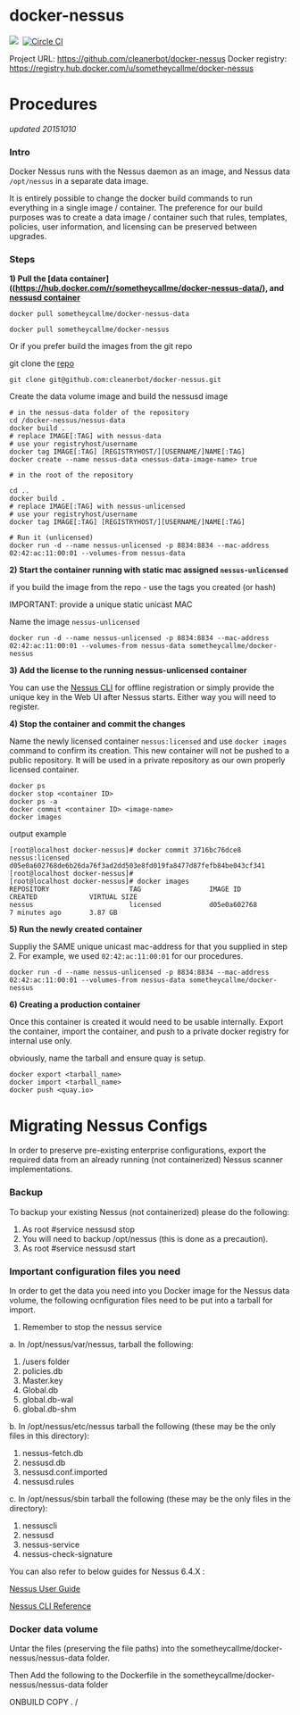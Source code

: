 # docker-nessus
[![](https://badge.imagelayers.io/sometheycallme/docker-nessus.svg)](https://imagelayers.io/?images=cleanerbot/docker-nessus:latest 'View image size and layers')&nbsp;
[![Circle CI](https://circleci.com/gh/cleanerbot/docker-nessus.png?circle-token=5d84cd337864c33f062f57aafd2854771777759d)](https://circleci.com/gh/sometheycallme/docker-nessus/tree/master 'View CI builds')

Project URL: https://github.com/cleanerbot/docker-nessus
Docker registry: https://registry.hub.docker.com/u/sometheycallme/docker-nessus


# Procedures

<i>updated 20151010</i>

### Intro

Docker Nessus runs with the Nessus daemon as an image, and Nessus data ```/opt/nessus``` in a separate data image.

It is entirely possible to change the docker build commands to run everything in a single image / container.  The preference for our build purposes was to create a data image / container such that rules, templates, policies, user information, and licensing can be preserved between upgrades.

### Steps

<b>1) Pull the [data container]((https://hub.docker.com/r/sometheycallme/docker-nessus-data/), and [nessusd container](https://hub.docker.com/r/sometheycallme/docker-nessus/) </b>

```docker pull sometheycallme/docker-nessus-data```

```docker pull sometheycallme/docker-nessus```


Or if you prefer build the images from the git repo

git clone the [repo](https://github.com/cleanerbot/docker-nessus)

```git clone git@github.com:cleanerbot/docker-nessus.git```

Create the data volume image and build the nessusd image

```shell
# in the nessus-data folder of the repository
cd /docker-nessus/nessus-data
docker build .
# replace IMAGE[:TAG] with nessus-data 
# use your registryhost/username
docker tag IMAGE[:TAG] [REGISTRYHOST/][USERNAME/]NAME[:TAG]
docker create --name nessus-data <nessus-data-image-name> true

# in the root of the repository

cd ..
docker build .
# replace IMAGE[:TAG] with nessus-unlicensed 
# use your registryhost/username 
docker tag IMAGE[:TAG] [REGISTRYHOST/][USERNAME/]NAME[:TAG]

# Run it (unlicensed)
docker run -d --name nessus-unlicensed -p 8834:8834 --mac-address 02:42:ac:11:00:01 --volumes-from nessus-data
```

<b>2) Start the container running with static mac assigned ```nessus-unlicensed```</b>

if you build the image from the repo - use the tags you created (or hash)

IMPORTANT: provide a unique static unicast MAC

Name the image ```nessus-unlicensed```


```docker run -d --name nessus-unlicensed -p 8834:8834 --mac-address 02:42:ac:11:00:01 --volumes-from nessus-data sometheycallme/docker-nessus```


<b>3) Add the license to the running nessus-unlicensed container</b>

You can use the [Nessus CLI](http://static.tenable.com/documentation/nessus_v6_command_line_reference.pdf) for offline registration or simply provide the unique key in the Web UI after Nessus starts.  Either way you will need to register.


<b>4) Stop the container and commit the changes </b>

Name the newly licensed container ```nessus:licensed``` and use ```docker images``` command to confirm its creation.  This new container will not be pushed to a public repository.  It will be used in a private repository as our own properly licensed container.

```
docker ps
docker stop <container ID>
docker ps -a
docker commit <container ID> <image-name>
docker images
```

output example

```
[root@localhost docker-nessus]# docker commit 3716bc76dce8 nessus:licensed
d05e0a602768de6b26da76f3ad2dd503e8fd019fa8477d87fefb84be043cf341
[root@localhost docker-nessus]# 
[root@localhost docker-nessus]# docker images
REPOSITORY                    TAG                 IMAGE ID            CREATED             VIRTUAL SIZE
nessus                        licensed            d05e0a602768        7 minutes ago       3.87 GB
```

<b>5) Run the newly created container</b>

Suppliy the SAME unique unicast mac-address for that you supplied in step 2.  For example, we used ```02:42:ac:11:00:01``` for our procedures.

```docker run -d --name nessus-unlicensed -p 8834:8834 --mac-address 02:42:ac:11:00:01 --volumes-from nessus-data sometheycallme/docker-nessus```

<b>6) Creating a production container</b>

Once this container is created it would need to be usable internally.  Export the container, import the container, and push to a private docker registry for internal use only.

obviously, name the tarball and ensure quay is setup.

```
docker export <tarball_name>
docker import <tarball_name>
docker push <quay.io>
```



# Migrating Nessus Configs

In order to preserve pre-existing enterprise configurations, export the required data from an already running (not containerized) Nessus scanner implementations.


### Backup


To backup your existing Nessus (not containerized) please do the following: 

1. As root #service nessusd stop
2. You will need to backup /opt/nessus (this is done as a precaution).
3. As root #service nessusd start


### Important configuration files you need

In order to get the data you need into you Docker image for the Nessus data volume, the following ocnfiguration files need to be put into a tarball for import.

1) Remember to stop the nessus service

a. In /opt/nessus/var/nessus, tarball the following:

1. /users folder
2. policies.db
3. Master.key
4. Global.db
5. global.db-wal
6. global.db-shm

b. In /opt/nessus/etc/nessus tarball the following (these may be the only files in this directory):

1. nessus-fetch.db
2. nessusd.db
3. nessusd.conf.imported
4. nessusd.rules

c. In /opt/nessus/sbin tarball the following (these may be the only files in the directory):

1. nessuscli
2. nessusd
3. nessus-service
4. nessus-check-signature

You can also refer to below guides for Nessus 6.4.X :

[Nessus User Guide](https://static.tenable.com/documentation/nessus_6.4_user_guide.pd)

[Nessus CLI Reference](https://static.tenable.com/documentation/nessus_6.4_command_line_reference.pdf)

### Docker data volume

Untar the files (preserving the file paths) into the sometheycallme/docker-nessus/nessus-data folder.


Then Add the following to the Dockerfile in the sometheycallme/docker-nessus/nessus-data folder

ONBUILD COPY . /
